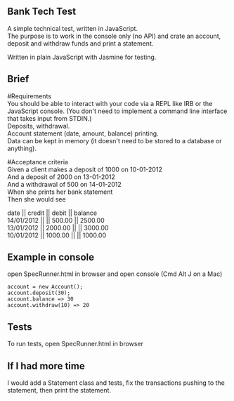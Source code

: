 ## Bank Tech Test

A simple technical test, written in JavaScript.  
The purpose is to work in the console only (no API) and crate an account, deposit and withdraw funds and print a statement.  

Written in plain JavaScript with Jasmine for testing.

## Brief
#Requirements  
You should be able to interact with your code via a REPL like IRB or the JavaScript console. (You don't need to implement a command line interface that takes input from STDIN.)  
Deposits, withdrawal.  
Account statement (date, amount, balance) printing.  
Data can be kept in memory (it doesn't need to be stored to a database or anything).  

#Acceptance criteria  
Given a client makes a deposit of 1000 on 10-01-2012  
And a deposit of 2000 on 13-01-2012  
And a withdrawal of 500 on 14-01-2012  
When she prints her bank statement  
Then she would see  

date || credit || debit || balance  
14/01/2012 || || 500.00 || 2500.00  
13/01/2012 || 2000.00 || || 3000.00  
10/01/2012 || 1000.00 || || 1000.00  

## Example in console
open SpecRunner.html in browser and open console (Cmd Alt J on a Mac)
```
account = new Account();
account.deposit(30);
account.balance => 30
account.withdraw(10) => 20

```

## Tests

To run tests, open SpecRunner.html in browser

## If I had more time

I would add a Statement class and tests, fix the transactions pushing to the statement, then print the statement.

